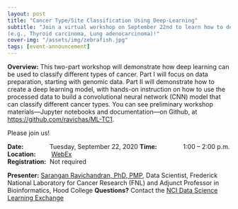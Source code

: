 ```yaml
---
layout: post
title: "Cancer Type/Site Classification Using Deep-Learning"
subtitle: "Join a virtual workshop on September 22nd to learn how to develop deep-learning models for tumor/cancer site classification
(e.g., Thyroid carcinoma, Lung adenocarcinoma)!"
cover-img: "/assets/img/zebrafish.jpg"
tags: [event-announcement]
---
```


**Overview:** This two-part workshop will demonstrate how deep learning can be used to classify different types of cancer. 
Part I will focus on data preparation, starting with genomic data. Part II will demonstrate how to create a deep learning model, with hands-on instruction on how to use the processed data to build a convolutional neural network (CNN) model that can classify different cancer types.
You can see preliminary workshop materials—Jupyter notebooks and documentation—on Github, at https://github.com/ravichas/ML-TC1. 
 
Please join us!

**Date:** &nbsp;&nbsp;&nbsp;&nbsp;&nbsp;&nbsp;&nbsp;&nbsp;&nbsp;&nbsp;&nbsp;&nbsp;&nbsp;&nbsp;Tuesday, September 22, 2020 
**Time:** &nbsp;&nbsp;&nbsp;&nbsp;&nbsp;&nbsp;&nbsp;&nbsp;&nbsp;&nbsp;&nbsp;&nbsp;&nbsp;&nbsp;1:00 – 2:00 p.m.  
**Location:**&nbsp;&nbsp;&nbsp;&nbsp;&nbsp;&nbsp;&nbsp;&nbsp;&nbsp;[WebEx](https://cbiit.webex.com/cbiit/onstage/g.php?MTID=ea6891e79a94066a237a2166404805741)     
**Registration:**&nbsp;&nbsp;Not required

**Presenter:** [Sarangan Ravichandran, PhD, PMP](https://sites.google.com/site/sakaravi/), Data Scientist, Frederick National Laboratory for Cancer Research (FNL) and Adjunct Professor in Bioinformatics, Hood College
**Questions?** Contact the [NCI Data Science Learning Exchange](mailto:NCIDataScienceLearningExchange@mail.nih.gov)
